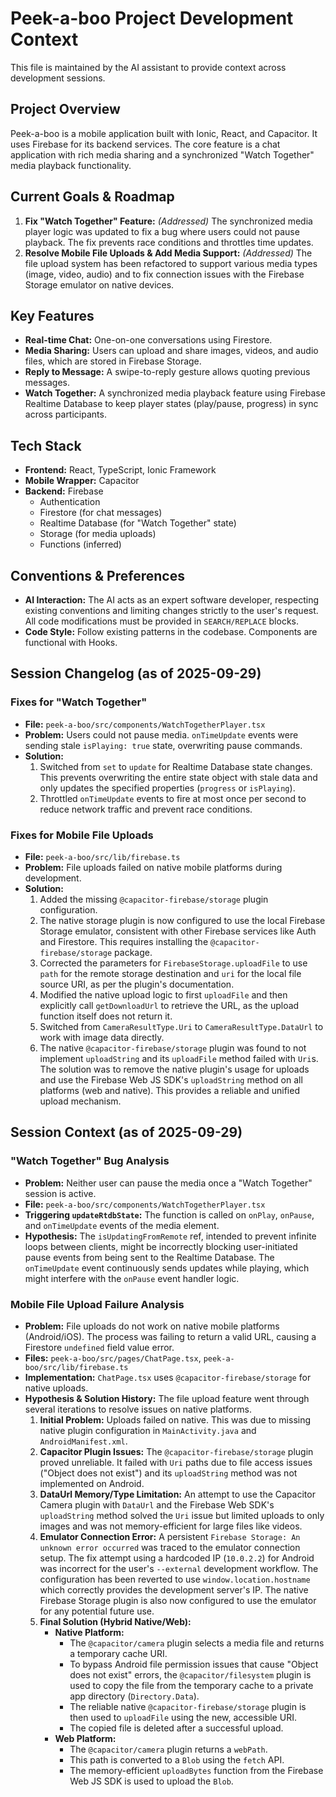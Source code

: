 # Peek-a-boo Project Development Context

This file is maintained by the AI assistant to provide context across development sessions.

## Project Overview

Peek-a-boo is a mobile application built with Ionic, React, and Capacitor. It uses Firebase for its backend services. The core feature is a chat application with rich media sharing and a synchronized "Watch Together" media playback functionality.

## Current Goals & Roadmap

1.  **Fix "Watch Together" Feature:** *(Addressed)* The synchronized media player logic was updated to fix a bug where users could not pause playback. The fix prevents race conditions and throttles time updates.
2.  **Resolve Mobile File Uploads & Add Media Support:** *(Addressed)* The file upload system has been refactored to support various media types (image, video, audio) and to fix connection issues with the Firebase Storage emulator on native devices.

## Key Features

-   **Real-time Chat:** One-on-one conversations using Firestore.
-   **Media Sharing:** Users can upload and share images, videos, and audio files, which are stored in Firebase Storage.
-   **Reply to Message:** A swipe-to-reply gesture allows quoting previous messages.
-   **Watch Together:** A synchronized media playback feature using Firebase Realtime Database to keep player states (play/pause, progress) in sync across participants.

## Tech Stack

-   **Frontend:** React, TypeScript, Ionic Framework
-   **Mobile Wrapper:** Capacitor
-   **Backend:** Firebase
    -   Authentication
    -   Firestore (for chat messages)
    -   Realtime Database (for "Watch Together" state)
    -   Storage (for media uploads)
    -   Functions (inferred)

## Conventions & Preferences

-   **AI Interaction:** The AI acts as an expert software developer, respecting existing conventions and limiting changes strictly to the user's request. All code modifications must be provided in `SEARCH/REPLACE` blocks.
-   **Code Style:** Follow existing patterns in the codebase. Components are functional with Hooks.

## Session Changelog (as of 2025-09-29)

### Fixes for "Watch Together"

-   **File:** `peek-a-boo/src/components/WatchTogetherPlayer.tsx`
-   **Problem:** Users could not pause media. `onTimeUpdate` events were sending stale `isPlaying: true` state, overwriting pause commands.
-   **Solution:**
    1.  Switched from `set` to `update` for Realtime Database state changes. This prevents overwriting the entire state object with stale data and only updates the specified properties (`progress` or `isPlaying`).
    2.  Throttled `onTimeUpdate` events to fire at most once per second to reduce network traffic and prevent race conditions.

### Fixes for Mobile File Uploads

-   **File:** `peek-a-boo/src/lib/firebase.ts`
-   **Problem:** File uploads failed on native mobile platforms during development.
-   **Solution:**
    1.  Added the missing `@capacitor-firebase/storage` plugin configuration.
    2.  The native storage plugin is now configured to use the local Firebase Storage emulator, consistent with other Firebase services like Auth and Firestore. This requires installing the `@capacitor-firebase/storage` package.
    3.  Corrected the parameters for `FirebaseStorage.uploadFile` to use `path` for the remote storage destination and `uri` for the local file source URI, as per the plugin's documentation.
    4.  Modified the native upload logic to first `uploadFile` and then explicitly call `getDownloadUrl` to retrieve the URL, as the upload function itself does not return it.
    5.  Switched from `CameraResultType.Uri` to `CameraResultType.DataUrl` to work with image data directly.
    6.  The native `@capacitor-firebase/storage` plugin was found to not implement `uploadString` and its `uploadFile` method failed with `Uri`s. The solution was to remove the native plugin's usage for uploads and use the Firebase Web JS SDK's `uploadString` method on all platforms (web and native). This provides a reliable and unified upload mechanism.

## Session Context (as of 2025-09-29)

### "Watch Together" Bug Analysis

-   **Problem:** Neither user can pause the media once a "Watch Together" session is active.
-   **File:** `peek-a-boo/src/components/WatchTogetherPlayer.tsx`
-   **Triggering `updateRtdbState`:** The function is called on `onPlay`, `onPause`, and `onTimeUpdate` events of the media element.
-   **Hypothesis:** The `isUpdatingFromRemote` ref, intended to prevent infinite loops between clients, might be incorrectly blocking user-initiated pause events from being sent to the Realtime Database. The `onTimeUpdate` event continuously sends updates while playing, which might interfere with the `onPause` event handler logic.

### Mobile File Upload Failure Analysis

-   **Problem:** File uploads do not work on native mobile platforms (Android/iOS). The process was failing to return a valid URL, causing a Firestore `undefined` field value error.
-   **Files:** `peek-a-boo/src/pages/ChatPage.tsx`, `peek-a-boo/src/lib/firebase.ts`
-   **Implementation:** `ChatPage.tsx` uses `@capacitor-firebase/storage` for native uploads.
-   **Hypothesis & Solution History:** The file upload feature went through several iterations to resolve issues on native platforms.
    1.  **Initial Problem:** Uploads failed on native. This was due to missing native plugin configuration in `MainActivity.java` and `AndroidManifest.xml`.
    2.  **Capacitor Plugin Issues:** The `@capacitor-firebase/storage` plugin proved unreliable. It failed with `Uri` paths due to file access issues ("Object does not exist") and its `uploadString` method was not implemented on Android.
    3.  **DataUrl Memory/Type Limitation:** An attempt to use the Capacitor Camera plugin with `DataUrl` and the Firebase Web SDK's `uploadString` method solved the `Uri` issue but limited uploads to only images and was not memory-efficient for large files like videos.
    4.  **Emulator Connection Error:** A persistent `Firebase Storage: An unknown error occurred` was traced to the emulator connection setup. The fix attempt using a hardcoded IP (`10.0.2.2`) for Android was incorrect for the user's `--external` development workflow. The configuration has been reverted to use `window.location.hostname` which correctly provides the development server's IP. The native Firebase Storage plugin is also now configured to use the emulator for any potential future use.
    5.  **Final Solution (Hybrid Native/Web):**
        *   **Native Platform:**
            *   The `@capacitor/camera` plugin selects a media file and returns a temporary cache URI.
            *   To bypass Android file permission issues that cause "Object does not exist" errors, the `@capacitor/filesystem` plugin is used to copy the file from the temporary cache to a private app directory (`Directory.Data`).
            *   The reliable native `@capacitor-firebase/storage` plugin is then used to `uploadFile` using the new, accessible URI.
            *   The copied file is deleted after a successful upload.
        *   **Web Platform:**
            *   The `@capacitor/camera` plugin returns a `webPath`.
            *   This path is converted to a `Blob` using the `fetch` API.
            *   The memory-efficient `uploadBytes` function from the Firebase Web JS SDK is used to upload the `Blob`.
